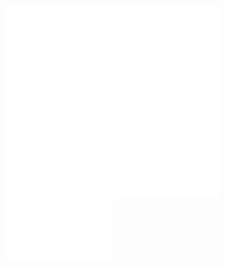 <p float="left">
  <img src="/artifacts.svg" width="49%" align="top" />
  <img src="/progress.svg" width="49%" align="top" /> 
</p>




<!---
Richard5678/Richard5678 is a ✨ special ✨ repository because its `README.md` (this file) appears on your GitHub profile.
You can click the Preview link to take a look at your changes.
--->
